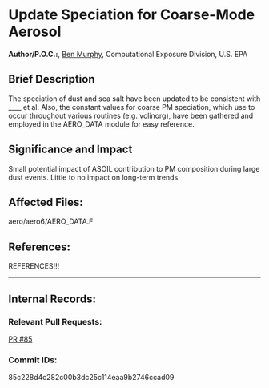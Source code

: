 # Update Speciation for Coarse-Mode Aerosol 

**Author/P.O.C.:**, [Ben Murphy](mailto:murphy.benjamin@epa.gov), Computational Exposure Division, U.S. EPA

## Brief Description 
  The speciation of dust and sea salt have been updated to be consistent with ____ et al. Also, the constant values for coarse PM speciation, which use to occur throughout various routines (e.g. volinorg), have been gathered and employed in the AERO_DATA module for easy reference.

## Significance and Impact
  Small potential impact of ASOIL contribution to PM composition during large dust events. Little to no impact on long-term trends.

## Affected Files:
 aero/aero6/AERO_DATA.F

## References: 
 REFERENCES!!!
 
-----
## Internal Records:

### Relevant Pull Requests: 
  [PR #85](/usepa/cmaq_dev/pull/85)

### Commit IDs:
 85c228d4c282c00b3dc25c114eaa9b2746ccad09
